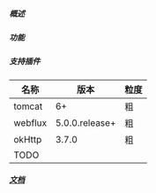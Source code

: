 ##### 概述
##### 功能
##### 支持插件
名称|版本|粒度
|---|---|---|
|tomcat|6+|粗|
|webflux|5.0.0.release+|粗|
|okHttp|3.7.0|粗
|TODO
##### [文档](https://github.com/bytes1024/hound/wiki)
